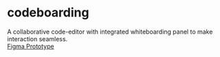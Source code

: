 # codeboarding

A collaborative code-editor with integrated whiteboarding panel to make interaction seamless.
\
[Figma Prototype](https://www.figma.com/proto/jAToeJlBfkgOnp3Cptui4d/codeboarding?node-id=4%3A12633&scaling=scale-down&page-id=0%3A1&starting-point-node-id=1%3A2)